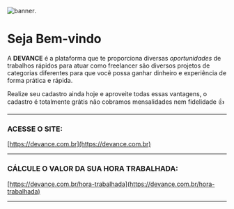 ![banner](https://devance.com.br/site/img/banner-email.jpg "devance").

# Seja Bem-vindo

A **DEVANCE** é a plataforma que te proporciona diversas *oportunidades* de trabalhos rápidos para atuar como freelancer são diversos projetos de categorias diferentes para que você possa ganhar dinheiro e experiência de forma prática e rápida. 

Realize seu cadastro ainda hoje e aproveite todas essas vantagens, o cadastro é totalmente grátis não cobramos mensalidades nem fidelidade 👍

------------------------------------------------------------------------

### ACESSE O SITE:

[https://devance.com.br](https://devance.com.br)

------------------------------------------------------------------------

### CÁLCULE O VALOR DA SUA HORA TRABALHADA:

[https://devance.com.br/hora-trabalhada](https://devance.com.br/hora-trabalhada)

------------------------------------------------------------------------
